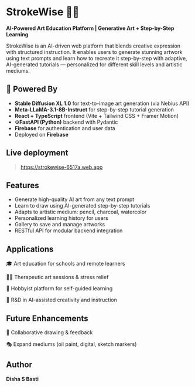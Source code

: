 # StrokeWise 🎨✨
**AI-Powered Art Education Platform | Generative Art + Step-by-Step Learning**

StrokeWise is an AI-driven web platform that blends creative expression with structured instruction. It enables users to generate stunning artwork using text prompts and learn how to recreate it step-by-step with adaptive, AI-generated tutorials — personalized for different skill levels and artistic mediums.



## 🧠 Powered By

- **Stable Diffusion XL 1.0** for text-to-image art generation (via Nebius API)
- **Meta-LLaMA-3.1-8B-Instruct** for step-by-step tutorial generation
- **React + TypeScript** frontend (Vite + Tailwind CSS + Framer Motion)
- ⚙**FastAPI (Python)** backend with Pydantic
- **Firebase** for authentication and user data
- Deployed on **Firebase**


## Live deployment

> https://strokewise-6517a.web.app


## Features

- Generate high-quality AI art from any text prompt
- Learn to draw using AI-generated step-by-step tutorials
- Adapts to artistic medium: pencil, charcoal, watercolor
- Personalized learning history for users
- Gallery to save and manage artworks
- RESTful API for modular backend integration


## Applications

🎓 Art education for schools and remote learners

🧘‍♀️ Therapeutic art sessions & stress relief

🎨 Hobbyist platform for self-guided learning

🧪 R&D in AI-assisted creativity and instruction

## Future Enhancements
🤝 Collaborative drawing & feedback

🎭 Expand mediums (oil paint, digital, sketch markers)

## Author
**Disha S Basti** 


